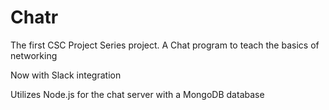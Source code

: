 # Chatr
The first CSC Project Series project. A Chat program to teach the basics of networking

Now with Slack integration


Utilizes Node.js for the chat server with a MongoDB database
